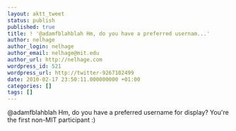 ```yaml
---
layout: aktt_tweet
status: publish
published: true
title: ! '@adamfblahblah Hm, do you have a preferred usernam...'
author: nelhage
author_login: nelhage
author_email: nelhage@mit.edu
author_url: http://nelhage.com
wordpress_id: 521
wordpress_url: http://twitter-9267102499
date: 2010-02-17 23:50:11.000000000 +01:00
categories: []
tags: []
---
```

@adamfblahblah Hm, do you have a preferred username for display? You're the first
non-MIT participant :)
